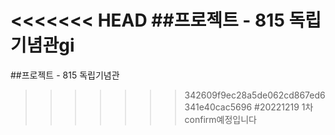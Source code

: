 <<<<<<< HEAD
##프로젝트 - 815 독립기념관gi
=======
##프로젝트 - 815 독립기념관
>>>>>>> 342609f9ec28a5de062cd867ed6341e40cac5696
#20221219 1차 confirm예정입니다  